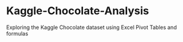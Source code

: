 # Kaggle-Chocolate-Analysis
Exploring the Kaggle Chocolate dataset using Excel Pivot Tables and formulas
